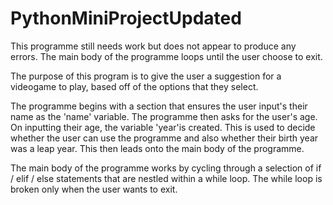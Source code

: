# PythonMiniProjectUpdated
This programme still needs work but does not appear to produce any errors. The main body of the programme loops until the user choose to exit.  

The purpose of this program is to give the user a suggestion for a videogame to play, based off of the options that they select.

The programme begins with a section that ensures the user input's their name as the 'name' variable.
The programme then asks for the user's age.  On inputting their age, the variable 'year'is created.  This is used to decide whether the user can use the programme and also whether their birth year was a leap year.  This then leads onto the main body of the programme.

The main body of the programme works by cycling through a selection of if / elif / else statements that are nestled within a while loop.
The while loop is broken only when the user wants to exit.

